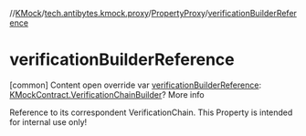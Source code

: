 //[KMock](../../../index.md)/[tech.antibytes.kmock.proxy](../index.md)/[PropertyProxy](index.md)/[verificationBuilderReference](verification-builder-reference.md)



# verificationBuilderReference
[common]
Content
open override var [verificationBuilderReference](verification-builder-reference.md): [KMockContract.VerificationChainBuilder](../../tech.antibytes.kmock/-k-mock-contract/-verification-chain-builder/index.md)?
More info


Reference to its correspondent VerificationChain. This Property is intended for internal use only!
